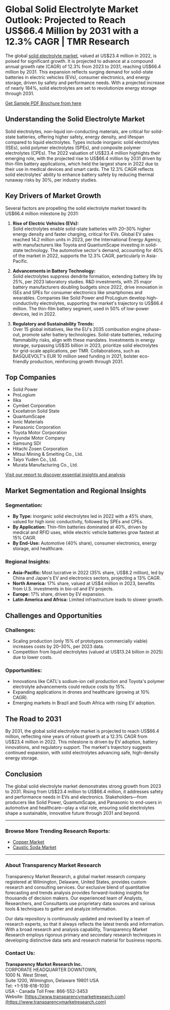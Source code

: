 # Global Solid Electrolyte Market Outlook: Projected to Reach US\$66.4 Million by 2031 with a 12.3% CAGR | TMR Research

The global [solid electrolyte market](https://www.transparencymarketresearch.com/solid-electrolyte-market.html), valued at US\$23.4 million in 2022, is poised for significant growth. It is projected to advance at a compound annual growth rate (CAGR) of 12.3% from 2023 to 2031, reaching US\$66.4 million by 2031. This expansion reflects surging demand for solid-state batteries in electric vehicles (EVs), consumer electronics, and energy storage, driven by safety and performance needs. With a projected increase of nearly 184%, solid electrolytes are set to revolutionize energy storage through 2031.

[Get Sample PDF Brochure from here](https://www.transparencymarketresearch.com/sample/sample.php?flag=S&rep_id=84636)

## Understanding the Solid Electrolyte Market

Solid electrolytes, non-liquid ion-conducting materials, are critical for solid-state batteries, offering higher safety, energy density, and lifespan compared to liquid electrolytes. Types include inorganic solid electrolytes (ISEs), solid polymer electrolytes (SPEs), and composite polymer electrolytes (CPEs). The 2022 valuation of US\$23.4 million highlights their emerging role, with the projected rise to US\$66.4 million by 2031 driven by thin-film battery applications, which held the largest share in 2022 due to their use in medical devices and smart cards. The 12.3% CAGR reflects solid electrolytes' ability to enhance battery safety by reducing thermal runaway risks by 30%, per industry studies.

## Key Drivers of Market Growth

Several factors are propelling the solid electrolyte market toward its US\$66.4 million milestone by 2031:

1. **Rise of Electric Vehicles (EVs):**  
   Solid electrolytes enable solid-state batteries with 20–30% higher energy density and faster charging, critical for EVs. Global EV sales reached 14.2 million units in 2023, per the International Energy Agency, with manufacturers like Toyota and QuantumScape investing in solid-state technology. The automotive sector's demand, accounting for 40% of the market in 2022, supports the 12.3% CAGR, particularly in Asia-Pacific.

2. **Advancements in Battery Technology:**  
   Solid electrolytes suppress dendrite formation, extending battery life by 25%, per 2023 laboratory studies. R&D investments, with 25 major battery manufacturers doubling budgets since 2022, drive innovation in ISEs and SPEs for consumer electronics like smartphones and wearables. Companies like Solid Power and ProLogium develop high-conductivity electrolytes, supporting the market's trajectory to US\$66.4 million. The thin-film battery segment, used in 50% of low-power devices, led in 2022.

3. **Regulatory and Sustainability Trends:**  
   Over 15 global initiatives, like the EU's 2035 combustion engine phase-out, promote safer battery technologies. Solid-state batteries, reducing flammability risks, align with these mandates. Investments in energy storage, surpassing US\$35 billion in 2023, prioritize solid electrolytes for grid-scale applications, per TMR. Collaborations, such as BASQUEVOLT's EUR 10 million seed funding in 2021, bolster eco-friendly production, reinforcing growth through 2031.

## Top Companies

- Solid Power  
- ProLogium  
- Ilika  
- Cymbet Corporation  
- Excellatron Solid State  
- QuantumScape  
- Ionic Materials  
- Panasonic Corporation  
- Toyota Motor Corporation  
- Hyundai Motor Company  
- Samsung SDI  
- Hitachi Zosen Corporation  
- Mitsui Mining & Smelting Co., Ltd.  
- Taiyo Yuden Co., Ltd.  
- Murata Manufacturing Co., Ltd.  

[Visit our report to discover essential insights and analysis](https://www.transparencymarketresearch.com/sample/sample.php?flag=S&rep_id=84636)

## Market Segmentation and Regional Insights

### Segmentation:
- **By Type:** Inorganic solid electrolytes led in 2022 with a 45% share, valued for high ionic conductivity, followed by SPEs and CPEs.  
- **By Application:** Thin-film batteries dominated at 40%, driven by medical and RFID uses, while electric vehicle batteries grow fastest at 15% CAGR.  
- **By End-Use:** Automotive (40% share), consumer electronics, energy storage, and healthcare.  

### Regional Insights:
- **Asia-Pacific:** Most lucrative in 2022 (35% share, US\$8.2 million), led by China and Japan's EV and electronics sectors, projecting a 13% CAGR.  
- **North America:** 17% share, valued at US\$4 million in 2023, benefits from U.S. investments in bio-oil and EV projects.  
- **Europe:** 17% share, driven by EV expansion.  
- **Latin America and Africa:** Limited infrastructure leads to slower growth.  

## Challenges and Opportunities

### Challenges:
- Scaling production (only 15% of prototypes commercially viable) increases costs by 20–30%, per 2023 data.  
- Competition from liquid electrolytes (valued at US\$13.24 billion in 2025) due to lower costs.  

### Opportunities:
- Innovations like CATL's sodium-ion cell production and Toyota's polymer electrolyte advancements could reduce costs by 15%.  
- Expanding applications in drones and healthcare (growing at 10% CAGR).  
- Emerging markets in Brazil and South Africa with rising EV adoption.  

## The Road to 2031

By 2031, the global solid electrolyte market is projected to reach US\$66.4 million, reflecting nine years of robust growth at a 12.3% CAGR from US\$23.4 million in 2022. This milestone is driven by EV adoption, battery innovations, and regulatory support. The market's trajectory suggests continued expansion, with solid electrolytes advancing safe, high-density energy storage.

## Conclusion

The global solid electrolyte market demonstrates strong growth from 2023 to 2031. Rising from US\$23.4 million to US\$66.4 million, it addresses safety and performance needs in EVs and electronics. Stakeholders—from producers like Solid Power, QuantumScape, and Panasonic to end-users in automotive and healthcare—play a vital role, ensuring solid electrolytes shape a sustainable, innovative future through 2031 and beyond.

---

### Browse More Trending Research Reports:
- [Copper Market](https://www.prnewswire.com/news-releases/copper-market-value-to-reach-us-278-1-bn-by-2031--tmr-study-301716575.html)  
- [Caustic Soda Market](https://www.einnews.com/pr_news/770374745/caustic-soda-industry-trends-market-valuation-to-reach-usd-59-3-billion-by-2031-growing-at-3-7-cagr-tmr)  

---

### About Transparency Market Research

Transparency Market Research, a global market research company registered at Wilmington, Delaware, United States, provides custom research and consulting services. Our exclusive blend of quantitative forecasting and trends analysis provides forward-looking insights for thousands of decision makers. Our experienced team of Analysts, Researchers, and Consultants use proprietary data sources and various tools & techniques to gather and analyze information.

Our data repository is continuously updated and revised by a team of research experts, so that it always reflects the latest trends and information. With a broad research and analysis capability, Transparency Market Research employs rigorous primary and secondary research techniques in developing distinctive data sets and research material for business reports.

### Contact Us:

**Transparency Market Research Inc.**  
CORPORATE HEADQUARTER DOWNTOWN,  
1000 N. West Street,  
Suite 1200, Wilmington, Delaware 19801 USA  
Tel: +1-518-618-1030  
USA - Canada Toll Free: 866-552-3453  
Website: [https://www.transparencymarketresearch.com](https://www.transparencymarketresearch.com)